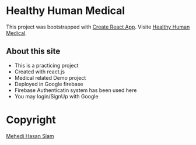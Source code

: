 # Healthy Human Medical

This project was bootstrapped with [Create React App](https://github.com/facebook/create-react-app).
Visite [Healthy Human Medical](https://healthy-human-medical.web.app/).

## About this site


* This is a practicing project
* Created with react.js
* Medical related Demo project
* Deployed in Google firebase
* Firebase Authenticatin system has been used here
* You may login/SignUp with Google

# Copyright
[Mehedi Hasan Siam](https://github.com/mehedihsiam)
